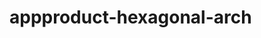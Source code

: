  # appproduct-hexagonal-arch                 
            
         
                       
        
                  
                      
                
                      
           
          
             
      
    
   
   
 
